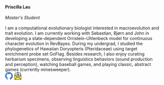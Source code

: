 <h4><strong>Priscilla Lau</strong></h4>
<em>Master's Student</em>

<br>
<br>

<div class="item">
  <span>
    I am a computational evolutionary biologist interested in macroevolution and trait evolution.
    I am currently working with Sebastian, Bjørn and John in developing a state-dependent Ornstein-Uhlenbeck model for continuous character evolution in RevBayes.
    During my undergrad, I studied the phylogenetics of Hawaiian Doryopteris (Pteridaceae) using target enrichment probe set GoFlag.
    Besides research, I also enjoy curating herbarium specimens, observing linguistics behaviors (sound production and perception), watching baseball games, and playing classic, abstract games (currently minesweeper).
  </span>
<br>
  <a href="https://github.com/prilau" target="_blank"><img src="/assets/icons/mark-github.svg" width="25px"></a>
  <a href="mailto:pri.lau@campus.lmu.de"><img src="/assets/icons/email.png" width="25px"></a>
</div>
